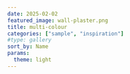 ```yaml
---
date: 2025-02-02
featured_image: wall-plaster.png
title: multi-colour
categories: ["sample", "inspiration"]
#type: gallery
sort_by: Name
params:
  theme: light
---
```

